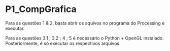 # P1_CompGrafica

Para as questões 1 & 2, basta abrir os aquivos no programa do Processing e executar.

Para as questões 3.1 ; 3.2 ; 4 ; 5 é necessário o Python + OpenGL instalado. Posteriormente, é só executar os respectivos arquivos.
